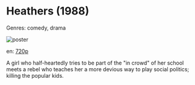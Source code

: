 # Heathers (1988)

Genres: comedy, drama

![poster](http://image.tmdb.org/t/p/w500/38DHopfWHrWqYjphcBeAxOomled.jpg)

en:
  [720p](magnet:?xt=urn:btih:d55da56f6fab3455d2111716168994638d753ffb&dn=Heathers+%281988%29+720p+BrRip+x264+-+YIFY&tr=udp%3A%2F%2Ftracker.openbittorrent.com%3A80%2Fannounce&tr=udp%3A%2F%2Fglotorrents.pw%3A6969%2Fannounce&tr=udp%3A%2F%2Ftracker.openbittorrent.com%3A80%2Fannounce&tr=udp%3A%2F%2Ftracker.opentrackr.org%3A1337%2Fannounce&tr=udp%3A%2F%2Fzer0day.to%3A1337%2Fannounce&tr=udp%3A%2F%2Ftracker.coppersurfer.tk%3A6969%2Fannounce)
  


A girl who half-heartedly tries to be part of the "in crowd" of her school meets a rebel who teaches her a more devious way to play social politics; killing the popular kids.